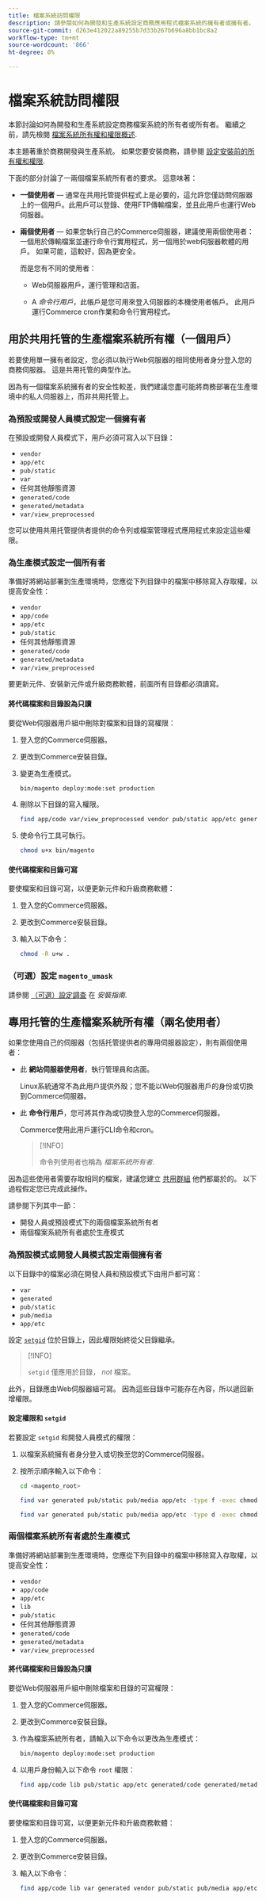 ```yaml
---
title: 檔案系統訪問權限
description: 請參閱如何為開發和生產系統設定商務應用程式檔案系統的擁有者或擁有者。
source-git-commit: d263e412022a89255b7d33b267b696a8bb1bc8a2
workflow-type: tm+mt
source-wordcount: '866'
ht-degree: 0%

---
```



# 檔案系統訪問權限

本節討論如何為開發和生產系統設定商務檔案系統的所有者或所有者。 繼續之前，請先檢閱 [檔案系統所有權和權限概述](../../installation/prerequisites/file-system/overview.md).

本主題著重於商務開發與生產系統。 如果您要安裝商務，請參閱 [設定安裝前的所有權和權限](../../installation/prerequisites/file-system/configure-permissions.md).

下面的部分討論了一兩個檔案系統所有者的要求。 這意味著：

- **一個使用者** — 通常在共用托管提供程式上是必要的，這允許您僅訪問伺服器上的一個用戶。此用戶可以登錄、使用FTP傳輸檔案，並且此用戶也運行Web伺服器。

- **兩個使用者** — 如果您執行自己的Commerce伺服器，建議使用兩個使用者：一個用於傳輸檔案並運行命令行實用程式，另一個用於web伺服器軟體的用戶。 如果可能，這較好，因為更安全。

   而是您有不同的使用者：

   - Web伺服器用戶，運行管理和店面。

   - A _命令行用戶_，此帳戶是您可用來登入伺服器的本機使用者帳戶。 此用戶運行Commerce cron作業和命令行實用程式。

## 用於共用托管的生產檔案系統所有權（一個用戶）

若要使用單一擁有者設定，您必須以執行Web伺服器的相同使用者身分登入您的商務伺服器。 這是共用托管的典型作法。

因為有一個檔案系統擁有者的安全性較差，我們建議您盡可能將商務部署在生產環境中的私人伺服器上，而非共用托管上。

### 為預設或開發人員模式設定一個擁有者

在預設或開發人員模式下，用戶必須可寫入以下目錄：

- `vendor`
- `app/etc`
- `pub/static`
- `var`
- 任何其他靜態資源
- `generated/code`
- `generated/metadata`
- `var/view_preprocessed`

您可以使用共用托管提供者提供的命令列或檔案管理程式應用程式來設定這些權限。

### 為生產模式設定一個所有者

準備好將網站部署到生產環境時，您應從下列目錄中的檔案中移除寫入存取權，以提高安全性：

- `vendor`
- `app/code`
- `app/etc`
- `pub/static`
- 任何其他靜態資源
- `generated/code`
- `generated/metadata`
- `var/view_preprocessed`

要更新元件、安裝新元件或升級商務軟體，前面所有目錄都必須讀寫。

#### 將代碼檔案和目錄設為只讀

要從Web伺服器用戶組中刪除對檔案和目錄的寫權限：

1. 登入您的Commerce伺服器。

1. 更改到Commerce安裝目錄。

1. 變更為生產模式。

   ```bash
   bin/magento deploy:mode:set production
   ```

1. 刪除以下目錄的寫入權限。

   ```bash
   find app/code var/view_preprocessed vendor pub/static app/etc generated/code generated/metadata \( -type f -or -type d \) -exec chmod u-w {} + && chmod o-rwx app/etc/env.php
   ```

1. 使命令行工具可執行。

   ```bash
   chmod u+x bin/magento
   ```

#### 使代碼檔案和目錄可寫

要使檔案和目錄可寫，以便更新元件和升級商務軟體：

1. 登入您的Commerce伺服器。
1. 更改到Commerce安裝目錄。
1. 輸入以下命令：

   ```bash
   chmod -R u+w .
   ```

### （可選）設定 `magento_umask`

請參閱 [（可選）設定調查](../../installation/next-steps/set-umask.md) 在 _安裝指南_.

## 專用托管的生產檔案系統所有權（兩名使用者）

如果您使用自己的伺服器（包括托管提供者的專用伺服器設定），則有兩個使用者：

- 此 **網站伺服器使用者**，執行管理員和店面。

   Linux系統通常不為此用戶提供外殼；您不能以Web伺服器用戶的身份或切換到Commerce伺服器。

- 此 **命令行用戶**，您可將其作為或切換登入您的Commerce伺服器。

   Commerce使用此用戶運行CLI命令和cron。

   >[!INFO]
   >
   >命令列使用者也稱為 _檔案系統所有者_.

因為這些使用者需要存取相同的檔案，建議您建立 [共用群組](../../installation/prerequisites/file-system/configure-permissions.md#about-the-shared-group) 他們都屬於的。 以下過程假定您已完成此操作。

請參閱下列其中一節：

- 開發人員或預設模式下的兩個檔案系統所有者
- 兩個檔案系統所有者處於生產模式

### 為預設模式或開發人員模式設定兩個擁有者

以下目錄中的檔案必須在開發人員和預設模式下由用戶都可寫：

- `var`
- `generated`
- `pub/static`
- `pub/media`
- `app/etc`

設定 [`setgid`](https://linuxg.net/how-to-set-the-setuid-and-setgid-bit-for-files-in-linux-and-unix/) 位於目錄上，因此權限始終從父目錄繼承。

>[!INFO]
>
>`setgid` 僅應用於目錄， _not_ 檔案。

此外，目錄應由Web伺服器組可寫。 因為這些目錄中可能存在內容，所以遞回新增權限。

#### 設定權限和 `setgid`

若要設定 `setgid` 和開發人員模式的權限：

1. 以檔案系統擁有者身分登入或切換至您的Commerce伺服器。
1. 按所示順序輸入以下命令：

   ```bash
   cd <magento_root>
   ```

   ```bash
   find var generated pub/static pub/media app/etc -type f -exec chmod g+w {} +
   ```

   ```bash
   find var generated pub/static pub/media app/etc -type d -exec chmod g+ws {} +
   ```

### 兩個檔案系統所有者處於生產模式

準備好將網站部署到生產環境時，您應從下列目錄中的檔案中移除寫入存取權，以提高安全性：

- `vendor`
- `app/code`
- `app/etc`
- `lib`
- `pub/static`
- 任何其他靜態資源
- `generated/code`
- `generated/metadata`
- `var/view_preprocessed`

#### 將代碼檔案和目錄設為只讀

要從Web伺服器用戶組中刪除檔案和目錄的可寫權限：

1. 登入您的Commerce伺服器。
1. 更改到Commerce安裝目錄。
1. 作為檔案系統所有者，請輸入以下命令以更改為生產模式：

   ```bash
   bin/magento deploy:mode:set production
   ```

1. 以用戶身份輸入以下命令 `root` 權限：

   ```bash
   find app/code lib pub/static app/etc generated/code generated/metadata var/view_preprocessed \( -type d -or -type f \) -exec chmod g-w {} + && chmod o-rwx app/etc/env.php
   ```

#### 使代碼檔案和目錄可寫

要使檔案和目錄可寫，以便更新元件和升級商務軟體：

1. 登入您的Commerce伺服器。
1. 更改到Commerce安裝目錄。
1. 輸入以下命令：

   ```bash
   find app/code lib var generated vendor pub/static pub/media app/etc \( -type d -or -type f \) -exec chmod g+w {} + && chmod o+rwx app/etc/env.php
   ```
